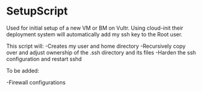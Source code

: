 # SetupScript

Used for initial setup of a new VM or BM on Vultr. Using cloud-init their deployment system will automatically add my ssh key to the Root user.

This script will:
-Creates my user and home directory
-Recursively copy over and adjust ownership of the .ssh directory and its files
-Harden the ssh configuration and restart sshd

To be added:

-Firewall configurations
